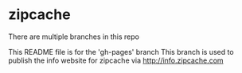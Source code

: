 # zipcache

There are multiple branches in this repo

This README file is for the 'gh-pages' branch
This branch is used to publish the info website for zipcache via http://info.zipcache.com
